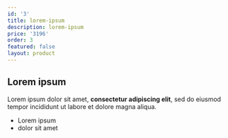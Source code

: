 ```yaml
---
id: '3'
title: lorem-ipsum
description: lorem-ipsum
price: '3196'
order: 3
featured: false
layout: product
---
```

## Lorem ipsum

Lorem ipsum dolor sit amet, **consectetur adipiscing elit**, sed do eiusmod tempor incididunt ut labore et dolore magna aliqua.

- Lorem ipsum
- dolor sit amet